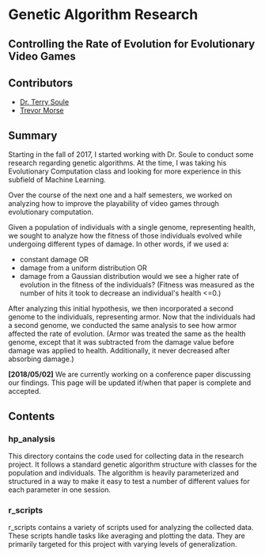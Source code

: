 # Genetic Algorithm Research
## Controlling the Rate of Evolution for Evolutionary Video Games

## Contributors
- [Dr. Terry Soule](http://www2.cs.uidaho.edu/~tsoule/)
- [Trevor Morse](http://www.github.com/trevmo)

## Summary
Starting in the fall of 2017, I started working with Dr. Soule to conduct some research regarding genetic algorithms. At the time, I was taking his Evolutionary Computation class and looking for more experience in this subfield of Machine Learning.

Over the course of the next one and a half semesters, we worked on analyzing how to improve the playability of video games through evolutionary computation.

Given a population of individuals with a single genome, representing health, we sought to analyze how the fitness of those individuals evolved while undergoing different types of damage. In other words, if we used a:
- constant damage OR
- damage from a uniform distribution OR
- damage from a Gaussian distribution
would we see a higher rate of evolution in the fitness of the individuals? (Fitness was measured as the number of hits it took to decrease an individual's health <=0.)

After analyzing this initial hypothesis, we then incorporated a second genome to the individuals, representing armor. Now that the individuals had a second genome, we conducted the same analysis to see how armor affected the rate of evolution. (Armor was treated the same as the health genome, except that it was subtracted from the damage value before damage was applied to health. Additionally, it never decreased after absorbing damage.)

**[2018/05/02]** We are currently working on a conference paper discussing our findings. This page will be updated if/when that paper is complete and accepted.

## Contents

### hp_analysis
This directory contains the code used for collecting data in the research project. It follows a standard genetic algorithm structure with classes for the population and individuals. The algorithm is heavily parameterized and structured in a way to make it easy to test a number of different values for each parameter in one session.
### r_scripts
r_scripts contains a variety of scripts used for analyzing the collected data. These scripts handle tasks like averaging and plotting the data. They are primarily targeted for this project with varying levels of generalization.
